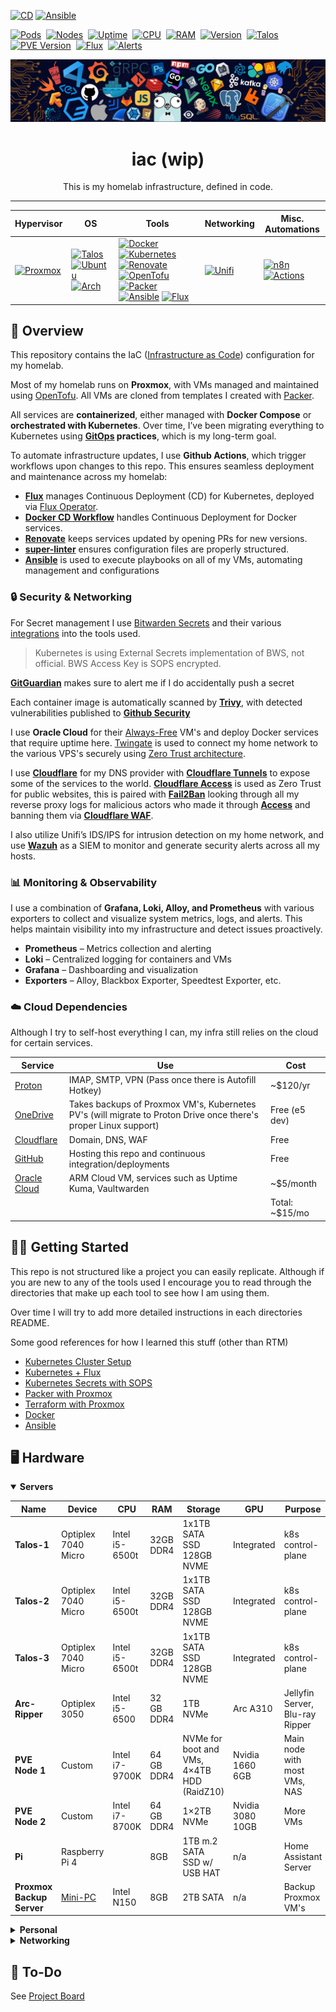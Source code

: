 [![CD](https://github.com/Mafyuh/iac/actions/workflows/CD.yml/badge.svg)](https://github.com/Mafyuh/iac/actions/workflows/CD.yml)
[![Ansible](https://github.com/Mafyuh/iac/actions/workflows/ansible-playbooks.yml/badge.svg)](https://github.com/Mafyuh/iac/actions/workflows/ansible-playbooks.yml)

[![Pods](https://img.shields.io/endpoint?url=https%3A%2F%2Fkromgo.mafyuh.dev%2Fcluster_pods_running&&logo=kubernetes&color=black)](https://kubernetes.io/)&nbsp;
[![Nodes](https://img.shields.io/endpoint?url=https%3A%2F%2Fkromgo.mafyuh.dev%2Fcluster_node_count&label=Nodes&logo=kubernetes&color=black)](https://kubernetes.io/)&nbsp;
[![Uptime](https://img.shields.io/endpoint?url=https%3A%2F%2Fkromgo.mafyuh.dev%2Fcluster_uptime_days&label=Uptime&logo=kubernetes&color=black)](https://kubernetes.io/)&nbsp;
[![CPU](https://img.shields.io/endpoint?url=https%3A%2F%2Fkromgo.mafyuh.dev%2Fcluster_cpu_usage&&logo=kubernetes&label=CPU&color=black)](https://kubernetes.io/)&nbsp;
[![RAM](https://img.shields.io/endpoint?url=https%3A%2F%2Fkromgo.mafyuh.dev%2Fcluster_memory_usage&&logo=kubernetes&label=RAM&color=black)](https://kubernetes.io/)&nbsp;
[![Version](https://img.shields.io/endpoint?url=https%3A%2F%2Fkromgo.mafyuh.dev%2Fkubernetes_version&label=Kubernetes&logo=kubernetes&color=black)](https://kubernetes.io/)&nbsp;
[![Talos](https://img.shields.io/endpoint?url=https%3A%2F%2Fkromgo.mafyuh.dev%2Ftalos_version&&logo=talos&color=black)](https://kubernetes.io/)&nbsp;
[![PVE Version](https://img.shields.io/endpoint?url=https%3A%2F%2Fkromgo.mafyuh.dev%2Fpve_version&&logo=proxmox&color=black)](https://kubernetes.io/)&nbsp;
[![Flux](https://img.shields.io/endpoint?url=https%3A%2F%2Fkromgo.mafyuh.dev%2Fflux_version&&logo=flux&color=black)](https://kubernetes.io/)&nbsp;
[![Alerts](https://img.shields.io/endpoint?url=https%3A%2F%2Fkromgo.mafyuh.dev%2Fcluster_alert_count&&logo=prometheus)](https://kubernetes.io/)&nbsp;



![Header Image](https://raw.githubusercontent.com/Mafyuh/homelab-svg-assets/main/assets/header_.png)


<div align="center">

# iac (wip)

This is my homelab infrastructure, defined in code.

</div>

---



<div align="center">

| Hypervisor | OS | Tools | Networking | Misc. Automations |
|---|---|---|---|---|
| [![Proxmox](https://img.shields.io/badge/-Proxmox-black?logo=Proxmox)](https://www.proxmox.com) | [![Talos](https://img.shields.io/badge/Talos-black?&logo=talos)](https://www.talos.dev/) [![Ubuntu](https://img.shields.io/badge/Ubuntu-black?&logo=ubuntu&logoColor=red)](https://releases.ubuntu.com/noble/) [![Arch](https://img.shields.io/badge/Arch-black?&logo=archlinux)](https://archlinux.org/)| [![Docker](https://img.shields.io/badge/-Docker-black?logo=docker)](https://www.docker.com/) [![Kubernetes](https://img.shields.io/badge/-Kubernetes-black?logo=kubernetes)](https://k3s.io/) [![Renovate](https://img.shields.io/badge/-Renovate-black?logo=renovate&logoColor=blue)](https://github.com/renovatebot/renovate) [![OpenTofu](https://img.shields.io/badge/-OpenTofu-black?logo=opentofu)](https://opentofu.org/) [![Packer](https://img.shields.io/badge/-Packer-black?logo=packer)](https://www.packer.io/) [![Ansible](https://img.shields.io/badge/-Ansible-black?logo=ansible&logoColor=red)](https://www.ansible.com/) [![Flux](https://img.shields.io/badge/-Flux-black?logo=flux)](https://fluxcd.io/)| [![Unifi](https://img.shields.io/badge/-Unifi-black?logo=ubiquiti&logoColor=blue)](https://www.ui.com/) | [![n8n](https://img.shields.io/badge/-n8n-black?logo=n8n)](https://n8n.io/) [![Actions](https://img.shields.io/badge/-Actions-black?logo=github&logoColor=white)](https://github.com/features/actions)

</div>

## 📖 **Overview**
This repository contains the IaC ([Infrastructure as Code](https://en.wikipedia.org/wiki/Infrastructure_as_code)) configuration for my homelab.  

Most of my homelab runs on **Proxmox**, with VMs managed and maintained using [OpenTofu](https://opentofu.org/). All VMs are cloned from templates I created with [Packer](https://www.packer.io/).  

All services are **containerized**, either managed with **Docker Compose** or **orchestrated with Kubernetes**. Over time, I’ve been migrating everything to Kubernetes using **[GitOps](https://en.wikipedia.org/wiki/DevOps) practices**, which is my long-term goal.  

To automate infrastructure updates, I use **Github Actions**, which trigger workflows upon changes to this repo. This ensures seamless deployment and maintenance across my homelab:  

- **[Flux](https://fluxcd.io/)** manages Continuous Deployment (CD) for Kubernetes, deployed via [Flux Operator](https://fluxcd.control-plane.io/).
- **[Docker CD Workflow](https://github.com/Mafyuh/iac/blob/main/.github/workflows/CD.yml)** handles Continuous Deployment for Docker services.   
- **[Renovate](https://github.com/renovatebot/renovate)** keeps services updated by opening PRs for new versions.  
- **[super-linter](https://github.com/super-linter/super-linter)** ensures configuration files are properly structured.
- **[Ansible](https://github.com/ansible/ansible)** is used to execute playbooks on all of my VMs, automating management and configurations

### 🔒 **Security & Networking**
For Secret management I use [Bitwarden Secrets](https://bitwarden.com/products/secrets-manager/) and their various [integrations](https://bitwarden.com/help/ansible-integration/) into the tools used.
> Kubernetes is using External Secrets implementation of BWS, not official. BWS Access Key is SOPS encrypted.

**[GitGuardian](https://www.gitguardian.com/)** makes sure to alert me if I do accidentally push a secret

Each container image is automatically scanned by **[Trivy](https://trivy.dev/latest/)**, with detected vulnerabilities published to **[Github Security](https://github.com/security)**

I use **Oracle Cloud** for their [Always-Free](https://www.oracle.com/cloud/free/) VM's and deploy Docker services that require uptime here. [Twingate](https://www.twingate.com/) is used to connect my home network to the various VPS's securely using [Zero Trust architecture](https://en.wikipedia.org/wiki/Zero_trust_architecture).

I use [**Cloudflare**](https://www.cloudflare.com/) for my DNS provider with [**Cloudflare Tunnels**](https://developers.cloudflare.com/cloudflare-one/connections/connect-networks/) to expose some of the services to the world. [**Cloudflare Access**](https://www.cloudflare.com/access/) is used as Zero Trust for public websites, this is paired with [**Fail2Ban**](https://www.fail2ban.org/) looking through all my reverse proxy logs for malicious actors who made it through [**Access**](https://www.cloudflare.com/access/) and banning them via [**Cloudflare WAF**](https://www.cloudflare.com/web-application-firewall/).

I also utilize Unifi’s IDS/IPS for intrusion detection on my home network, and use **[Wazuh](https://wazuh.com/)** as a SIEM to monitor and generate security alerts across all my hosts.

### **📊 Monitoring & Observability**  
I use a combination of **Grafana, Loki, Alloy, and Prometheus** with various exporters to collect and visualize system metrics, logs, and alerts. This helps maintain visibility into my infrastructure and detect issues proactively.  

- **Prometheus** – Metrics collection and alerting  
- **Loki** – Centralized logging for containers and VMs  
- **Grafana** – Dashboarding and visualization  
- **Exporters** – Alloy, Blackbox Exporter, Speedtest Exporter, etc.

### ☁️ **Cloud Dependencies**
Although I try to self-host everything I can, my infra still relies on the cloud for certain services.

| Service                                     | Use                                                               | Cost           |
|---------------------------------------------|-------------------------------------------------------------------|----------------|
| [Proton](https://proton.me/)         | IMAP, SMTP, VPN (Pass once there is Autofill Hotkey)    | ~$120/yr     |
| [OneDrive](https://www.microsoft.com/en-us/microsoft-365/onedrive/online-cloud-storage)         | Takes backups of Proxmox VM's, Kubernetes PV's (will migrate to Proton Drive once there's proper Linux support)   | Free (e5 dev)       |
| [Cloudflare](https://www.cloudflare.com/)   | Domain, DNS, WAF           | Free       |
| [GitHub](https://github.com/)               | Hosting this repo and continuous integration/deployments    | Free           |
| [Oracle Cloud](https://www.oracle.com/cloud/) | ARM Cloud VM, services such as Uptime Kuma, Vaultwarden | ~$5/month           |
|                                             |                                                                  | Total: ~$15/mo |

## 🧑‍💻 **Getting Started**
This repo is not structured like a project you can easily replicate. Although if you are new to any of the tools used I encourage you to read through the directories that make up each tool to see how I am using them.

Over time I will try to add more detailed instructions in each directories README.

Some good references for how I learned this stuff (other than RTM)
- [Kubernetes Cluster Setup](https://technotim.live/posts/k3s-etcd-ansible/)
- [Kubernetes + Flux](https://technotim.live/posts/flux-devops-gitops/)
- [Kubernetes Secrets with SOPS](https://technotim.live/posts/secret-encryption-sops/)
- [Packer with Proxmox](https://www.youtube.com/watch?v=1nf3WOEFq1Y)
- [Terraform with Proxmox](https://www.youtube.com/watch?v=dvyeoDBUtsU)
- [Docker](https://www.youtube.com/watch?v=eGz9DS-aIeY)
- [Ansible](https://www.youtube.com/watch?v=goclfp6a2IQ)

## 🖥️ **Hardware**

<details open>
  <summary><strong>Servers</strong></summary>

| Name        | Device         | CPU             | RAM          | Storage                                      | GPU               | Purpose                          |
|-------------|--------------|-----------------|--------------|----------------------------------------------|-------------------|----------------------------------|
|**Talos-1**|Optiplex 7040 Micro |Intel i5-6500t |32GB DDR4 |1x1TB SATA SSD 128GB NVME |Integrated |k8s control-plane |
|**Talos-2**|Optiplex 7040 Micro |Intel i5-6500t |32GB DDR4 |1x1TB SATA SSD 128GB NVME |Integrated |k8s control-plane |
|**Talos-3**|Optiplex 7040 Micro |Intel i5-6500t |32GB DDR4 |1x1TB SATA SSD 128GB NVME |Integrated |k8s control-plane |
| **Arc-Ripper**  | Optiplex 3050  | Intel i5-6500   | 32 GB DDR4   | 1TB NVMe | Arc A310 | Jellyfin Server, Blu-ray Ripper |
| **PVE Node 1**  | Custom         | Intel i7-9700K  | 64 GB DDR4   | NVMe for boot and VMs, 4×4TB HDD (RaidZ10)   | Nvidia 1660 6GB   | Main node with most VMs, NAS    |
| **PVE Node 2**  | Custom         | Intel i7-8700K  | 64 GB DDR4   | 1×2TB NVMe | Nvidia 3080 10GB   | More VMs                         |
|**Pi** |Raspberry Pi 4 | |8GB |1TB m.2 SATA SSD w/ USB HAT |n/a |Home Assistant Server |
|**Proxmox Backup Server** |[Mini-PC](https://www.amazon.com/FIREBAT-Computer-Expansible-Efficient-Business/dp/B0DZWP653T/ref=sr_1_4?s=pc&sr=1-4) |Intel N150 |8GB |2TB SATA |n/a |Backup Proxmox VM's |


</details>  

<details>
  <summary><strong>Personal</strong></summary>
  
  | Name | Device | CPU | RAM | Storage | GPU | Purpose |
  |------|--------|-----|-----|---------|-----|---------|
  |Gaming PC|Custom|Intel i7-13700k|64GB DDR5|10TB NVMe|Nvidia RTX 5070     |Main Machine         |
  |Laptop|HP 15-eh1097nr|AMD Ryzen 7 5700U     |32GB DDR4     |1TB NVMe|Integrated     |On the go/bed machine         |

</details>

<details>
  <summary><strong>Networking</strong></summary>
  
  | Name            | Device        | Purpose             |
  |-----------------|---------------|---------------------|
  | Switch | [Unifi Flex 2.5Gb PoE](https://store.ui.com/us/en/category/all-switching/products/usw-flex-2-5g-8-poe)      | Switch with PoE  |
  | Router     | [Unifi Dream Router 7](https://store.ui.com/us/en/products/udr7)     | Router/Firewall     |
  |AP|[U7 Pro XG](https://store.ui.com/us/en/category/all-wifi/products/u7-pro-xg)|AP|

</details>




## 📌 **To-Do**
See [Project Board](https://github.com/users/Mafyuh/projects/1)